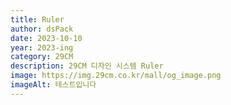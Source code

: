 ```yaml
---
title: Ruler
author: dsPack
date: 2023-10-10
year: 2023-ing
category: 29CM
description: 29CM 디자인 시스템 Ruler
image: https://img.29cm.co.kr/mall/og_image.png
imageAlt: 테스트입니다
---
```


